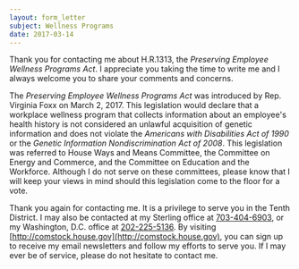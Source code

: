 ```yaml
---
layout: form_letter
subject: Wellness Programs
date: 2017-03-14
---
```


Thank you for contacting me about H.R.1313, the *Preserving Employee Wellness Programs Act*.  I appreciate you taking the time to write me and I always welcome you to share your comments and concerns.

The *Preserving Employee Wellness Programs Act* was introduced by Rep. Virginia Foxx on March 2, 2017.  This legislation would declare that a workplace wellness program that collects information about an employee's health history is not considered an unlawful acquisition of genetic information and does not violate the *Americans with Disabilities Act of 1990* or the *Genetic Information Nondiscrimination Act of 2008*.  This legislation was referred to House Ways and Means Committee, the Committee on Energy and Commerce, and the Committee on Education and the Workforce.  Although I do not serve on these committees, please know that I will keep your views in mind should this legislation come to the floor for a vote.

Thank you again for contacting me.  It is a privilege to serve you in the Tenth District.  I may also be contacted at my Sterling office at [703-404-6903](tel:703-404-6903), or my Washington, D.C. office at [202-225-5136](tel:202-225-5136).  By visiting [http://comstock.house.gov](http://comstock.house.gov), you can sign up to receive my email newsletters and follow my efforts to serve you.  If I may ever be of service, please do not hesitate to contact me.
